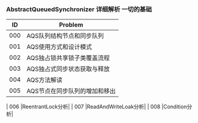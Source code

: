 ### AbstractQueuedSynchronizer 详细解析 一切的基础 

| ID | Problem  |
| --- | ---   |
| 000 |AQS队列结构节点和同步队列|
| 001 |AQS使用方式和设计模式|
| 002 |AQS独占锁共享锁子类覆盖流程|
| 003 |AQS独占式同步状态获取与释放|
| 004 |AQS方法解读|
| 005 |AQS节点在同步队列的增加和移出|

| 006 |ReentrantLock分析|
| 007 |ReadAndWriteLoak分析|
| 008 |Condition分析|

